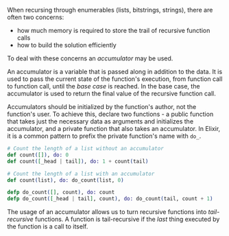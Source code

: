 When recursing through enumerables (lists, bitstrings, strings), there are often two concerns:

- how much memory is required to store the trail of recursive function calls
- how to build the solution efficiently

To deal with these concerns an _accumulator_ may be used.

An accumulator is a variable that is passed along in addition to the data. It is used to pass the current state of the function's execution, from function call to function call, until the _base case_ is reached. In the base case, the accumulator is used to return the final value of the recursive function call.

Accumulators should be initialized by the function's author, not the function's user. To achieve this, declare two functions - a public function that takes just the necessary data as arguments and initializes the accumulator, and a private function that also takes an accumulator. In Elixir, it is a common pattern to prefix the private function's name with `do_`.

```elixir
# Count the length of a list without an accumulator
def count([]), do: 0
def count([_head | tail]), do: 1 + count(tail)

# Count the length of a list with an accumulator
def count(list), do: do_count(list, 0)

defp do_count([], count), do: count
defp do_count([_head | tail], count), do: do_count(tail, count + 1)
```

The usage of an accumulator allows us to turn recursive functions into _tail-recursive_ functions. A function is tail-recursive if the _last_ thing executed by the function is a call to itself.
